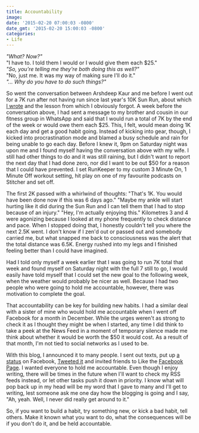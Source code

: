 ```yaml
---
title: Accountability
image: 
date: '2015-02-20 07:00:03 -0800'
date_gmt: '2015-02-20 15:00:03 -0800'
categories:
- Life
---
```

<p><em>"What? Now?"</em><br />
"I have to. I told them I would or I would give them each $25."<br />
<em>"So, you're telling me they're both doing this as well?"</em><br />
"No, just me. It was my way of making sure I'll do it."<br />
<em>"... Why do you have to do such things?"</em></p>
<p>So went the conversation between Arshdeep Kaur and me before I went out for a 7K run after not having run since last year's 10K Sun Run, about which <a title="How I Rocked the Sun Run With No Training" href="http://www.vegansikhgeek.com/how-i-rocked-the-sun-run-with-no-training/">I wrote</a> and the lesson from which I obviously forgot. A week before the conversation above, I had sent a message to my brother and cousin in our fitness group in WhatsApp and said that I would run a total of 7K by the end of the week or would owe them each $25. This, I felt, would mean doing 1K each day and get a good habit going. Instead of kicking into gear, though, I kicked into procrastination mode and blamed a busy schedule and rain for being unable to go each day. Before I knew it, 9pm on Saturday night was upon me and I found myself having the conversation above with my wife. I still had other things to do and it was still raining, but I didn't want to report the next day that I had done zero, nor did I want to be out $50 for a reason that I could have prevented. I set RunKeeper to my custom 3 Minute On, 1 Minute Off workout setting, hit play on one of my favourite podcasts on Stitcher and set off.</p>
<p>The first 2K passed with a whirlwind of thoughts: "That's 1K. You would have been done now if this was 6 days ago." "Maybe my ankle will start hurting like it did during the Sun Run and I can tell them that I had to stop because of an injury." "Hey, I'm actually enjoying this." Kilometres 3 and 4 were agonizing because I looked at my phone frequently to check distance and pace. When I stopped doing that, I honestly couldn't tell you where the next 2.5K went. I don't know if I zen'd out or passed out and somebody carried me, but what snapped me back to consciousness was the alert that the total distance was 6.5K. Energy rushed into my legs and I finished feeling better than I could have imagined.</p>
<p>Had I told only myself a week earlier that I was going to run 7K total that week and found myself on Saturday night with the full 7 still to go, I would easily have told myself that I could set the new goal to the following week, when the weather would probably be nicer as well. Because I had two people who were going to hold me accountable, however, there was motivation to complete the goal.</p>
<p>That accountability can be key for building new habits. I had a similar deal with a sister of mine who would hold me accountable when I went off Facebook for a month in December. While the urges weren't as strong to check it as I thought they might be when I started, any time I did think to take a peek at the News Feed in a moment of temporary silence made me think about whether it would be worth the $50 it would cost. As a result of that month, I'm not tied to social networks as I used to be.</p>
<p>With this blog, I announced it to many people. I sent out texts, put up <a href="https://www.facebook.com/navdeepsingh/posts/10152553457876207" target="_blank">a status</a> on Facebook, <a href="https://twitter.com/navdeepsingh/status/566470459206533125" target="_blank">Tweeted it</a> and invited friends to Like the <a href="https://www.facebook.com/vegansikhgeek" target="_blank">Facebook Page</a>. I wanted everyone to hold me accountable. Even though I enjoy writing, there will be times in the future when I'll want to check my RSS feeds instead, or let other tasks push it down in priority. I know what will pop back up in my head will be my word that I gave to many and I'll get to writing, lest someone ask me one day how the blogging is going and I say, "Ah, yeah. Well, I never did really get around to it."</p>
<p>So, if you want to build a habit, try something new, or kick a bad habit, tell others. Make it known what you want to do, what the consequences will be if you don't do it, and be held accountable.</p>
